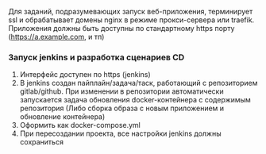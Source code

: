 Для заданий, подразумевающих запуск веб-приложения, терминирует ssl и обрабатывает домены nginx в режиме прокси-сервера или traefik.
Приложения должны быть доступны по стандартному https порту (https://a.example.com, и тп)

### Запуск jenkins и разработка сценариев CD
1. Интерфейс доступен по https (jenkins)
2. В jenkins создан пайплайн/задача/таск, работающий с репозиторием gitlab/github. При изменении в репозитории автоматически запускается задача обновления docker-контейнера с содержимым репозитория (Либо сборка образа с новым приложением и обновление контейнера)
3. Оформить как docker-compose.yml
4. При пересоздании проекта, все настройки jenkins должны сохраниться
